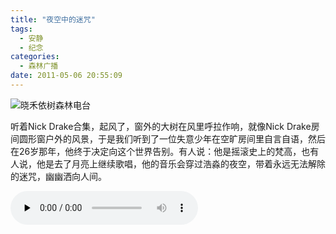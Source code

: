```yaml
---
title: "夜空中的迷咒"
tags:
  - 安静
  - 纪念
categories:
  - 森林广播
date: 2011-05-06 20:55:09
---
```


![晓禾依树森林电台](../../../images/radiocover/radio_017.jpg) 

听着Nick Drake合集，起风了，窗外的大树在风里呼拉作响，就像Nick Drake房间圆形窗户外的风景，于是我们听到了一位失意少年在空旷房间里自言自语，然后在26岁那年，他终于决定向这个世界告别。有人说：他是摇滚史上的梵高，也有人说，他是去了月亮上继续歌唱，他的音乐会穿过浩淼的夜空，带着永远无法解除的迷咒，幽幽洒向人间。   

<audio id="audio" controls="" preload="none">
  <source id="mp3" src="http://www.coletree.com/radio/coletree_radio_017.mp3">
</audio>